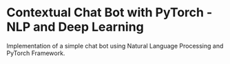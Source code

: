 # Contextual Chat Bot with PyTorch - NLP and Deep Learning

Implementation of a simple chat bot using Natural Language Processing and PyTorch Framework.
 
